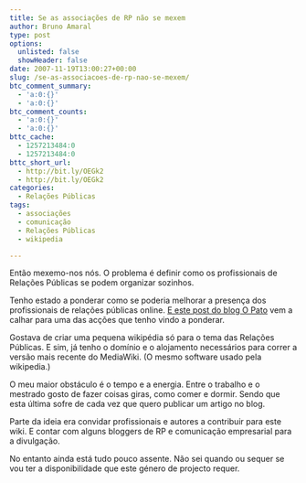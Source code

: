 ```yaml
---
title: Se as associações de RP não se mexem
author: Bruno Amaral
type: post
options:
  unlisted: false
  showHeader: false
date: 2007-11-19T13:00:27+00:00
slug: /se-as-associacoes-de-rp-nao-se-mexem/
btc_comment_summary:
  - 'a:0:{}'
  - 'a:0:{}'
btc_comment_counts:
  - 'a:0:{}'
  - 'a:0:{}'
bttc_cache:
  - 1257213484:0
  - 1257213484:0
bttc_short_url:
  - http://bit.ly/OEGk2
  - http://bit.ly/OEGk2
categories:
  - Relações Públicas
tags:
  - associações
  - comunicação
  - Relações Públicas
  - wikipedia

---
```

Então mexemo-nos nós. O problema é definir como os profissionais de Relações Públicas se podem organizar sozinhos.

Tenho estado a ponderar como se poderia melhorar a presença dos profissionais de relações públicas online. [E este post do blog O Pato][1] vem a calhar para uma das acções que tenho vindo a ponderar.

Gostava de criar uma pequena wikipédia só para o tema das Relações Públicas. E sim, já tenho o domínio e o alojamento necessários para correr a versão mais recente do MediaWiki. (O mesmo software usado pela wikipedia.)

O meu maior obstáculo é o tempo e a energia. Entre o trabalho e o mestrado gosto de fazer coisas giras, como comer e dormir. Sendo que esta última sofre de cada vez que quero publicar um artigo no blog.

Parte da ideia era convidar profissionais e autores a contribuir para este wiki. E contar com alguns bloggers de RP e comunicação empresarial para a divulgação.

No entanto ainda está tudo pouco assente. Não sei quando ou sequer se vou ter a disponibilidade que este género de projecto requer.

 [1]: http://opato.com.br/index.php/2007/11/18/verdadeira-torre-de-babel/